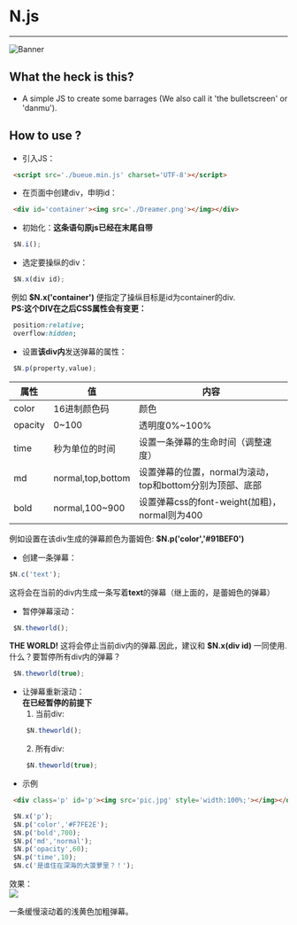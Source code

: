 # N.js
-------------------------------
![Banner](https://ww2.sinaimg.cn/large/ed039e1fgy1fxzuvu16clj20m808cgpi)  

## What the heck is this?  
  * A simple JS to create some barrages (We also call it 'the bulletscreen' or 'danmu').  

## How to use ?  
  * 引入JS：  
  ```html  
   <script src='./bueue.min.js' charset='UTF-8'></script>  
  ```  
  * 在页面中创建div，申明id：  
  ```html  
   <div id='container'><img src='./Dreamer.png'></img></div>  
  ```  
  * 初始化：**这条语句原js已经在末尾自带**  
  ```javascript   
   $N.i();   
  ```  
  * 选定要操纵的div：
  ```javascript   
   $N.x(div id);  
  ```  
   &nbsp;例如 **$N.x('container')** 便指定了操纵目标是id为container的div.  
   &nbsp;**PS:这个DIV在之后CSS属性会有变更：**
  ```css
   position:relative;
   overflow:hidden;
  ```  
  * 设置**该div内**发送弹幕的属性：  
  ```javascript   
   $N.p(property,value);  
  ```  

   | 属性 | 值 | 内容 |
   | ----- | ----- | ----- |
   | color | 16进制颜色码 | 颜色 |
   | opacity | 0~100 | 透明度0%~100% |
   | time | 秒为单位的时间 | 设置一条弹幕的生命时间（调整速度） |
   | md | normal,top,bottom | 设置弹幕的位置，normal为滚动，top和bottom分别为顶部、底部 |
   | bold | normal,100~900 | 设置弹幕css的font-weight(加粗)，normal则为400 |

   例如设置在该div生成的弹幕颜色为蕾姆色: **$N.p('color','#91BEF0')**  

  * 创建一条弹幕：  
  ```javascript   
  $N.c('text');    
  ```  
   这将会在当前的div内生成一条写着**text**的弹幕（继上面的，是蕾姆色的弹幕）  

  * 暂停弹幕滚动：
  ```javascript   
   $N.theworld();   
  ```  
  **THE WORLD!** 这将会停止当前div内的弹幕.因此，建议和 **$N.x(div id)** 一同使用.   
  什么？要暂停所有div内的弹幕？  
  ```javascript   
   $N.theworld(true);   
  ```  
  * 让弹幕重新滚动：  
    **在已经暂停的前提下**  
    1. 当前div:
      ```javascript   
       $N.theworld();   
      ```  
    2. 所有div:
      ```javascript   
       $N.theworld(true);   
      ``` 
  * 示例  
  ```html
   <div class='p' id='p'><img src='pic.jpg' style='width:100%;'></img></div>
  ```
  
  ```javascript   
   $N.x('p');   
   $N.p('color','#F7FE2E');
   $N.p('bold',700); 
   $N.p('md','normal');
   $N.p('opacity',60);
   $N.p('time',10);
   $N.c('是谁住在深海的大菠萝里？！');
  ```   
  效果：  
  ![](https://ww2.sinaimg.cn/large/ed039e1fgy1fy7phwl73ij20a601adg8)  
  
  一条缓慢滚动着的浅黄色加粗弹幕。  




